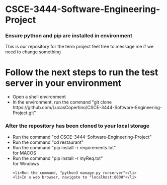 # CSCE-3444-Software-Engineering-Project
<h3>Ensure python and pip are installed in environment</h3>
This is our repository for the term project feel free to message me if we need to change something
<h1> Follow the next steps to run the test server in your environment</h1>
<ul>
	<li>Open a shell environment</li>	
	<li>In the environment, run the command "git clone https://github.com/LucasCopertino/CSCE-3444-Software-Engineering-Project.git"</li>
</ul>

<h3>After the repository has been cloned to your local storage</h3>
<ul>
	<li>Run the command "cd CSCE-3444-Software-Engineering-Project"</li>
	<li>Run the command "cd restaurant"</li>
	<li>Run the command "pip install -r requirements.txt"</li> for MACOS
		<li>Run the command "pip install -r myReq.txt"</li> for Windows

	<li>Run the command, "python3 manage.py runserver"</li>
	<li>In a web browser, navigate to "localhost:8000"</li>
</ul>
